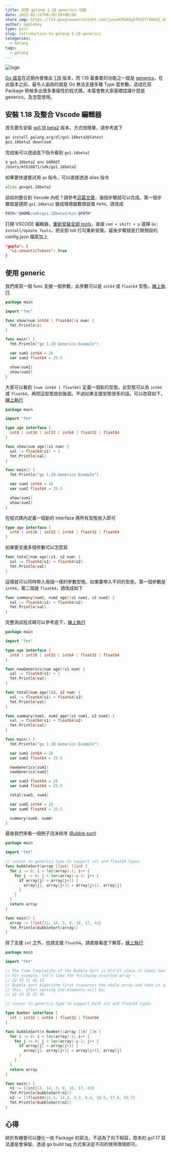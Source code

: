 ```yaml
---
title: 初探 golang 1.18 generics 功能
date: 2022-02-11T08:18:19+08:00
share_img: https://lh3.googleusercontent.com/jsocHCR9A9yEfDVUTrU0m42_aHhTEVDGW5p5PsQSx7GSlkt3gLjohfXH3S7P7p982332ruU_e-EtW0LwmiuZjvN65VIcyME-zE35C6EM0IV1nqY6KoNw3dwW2djjid3F-T5YgnJothA=w1920-h1080
author: appleboy
type: post
slug: introduction-to-golang-1-18-generics
categories:
  - Golang
tags:
  - golang
---
```


![logo](https://lh3.googleusercontent.com/jsocHCR9A9yEfDVUTrU0m42_aHhTEVDGW5p5PsQSx7GSlkt3gLjohfXH3S7P7p982332ruU_e-EtW0LwmiuZjvN65VIcyME-zE35C6EM0IV1nqY6KoNw3dwW2djjid3F-T5YgnJothA=w1920-h1080 )

[Go 語言][3]在近期內會推出 [1.18][2] 版本，而 1.18 最重要的功能之一就是 [generics][1]，在此版本之前，最令人詬病的就是 Go 無法支援多種 Type 當參數，造成在寫 Package 時候多出很多重複性的程式碼，本篇會教大家基礎認識什麼是 generics，及怎麼使用。

[1]:https://go.dev/doc/tutorial/generics
[2]:https://tip.golang.org/doc/go1.18
[3]:https://go.dev/

<!--more-->

## 安裝 1.18 及整合 Vscode 編輯器

首先要先安裝 [go1.18 beta2](https://go.dev/blog/go1.18beta2) 版本，方式很簡單，請參考底下

```sh
go install golang.org/dl/go1.18beta2@latest
go1.18beta2 download
```

完成後可以透過底下指令看到 `go1.18beta2`

```sh
$ go1.18beta2 env GOROOT
/Users/mtk10671/sdk/go1.18beta2
```

如果要快速嘗試用 `go` 指令，可以直接透過 alias 指令

```sh
alias go=go1.18beta2
```

該如何整合到 Vscode 內呢？請參考[這篇文章][11]，幾個步驟就可以完成。第一個步驟就是請把 `go1.18beta2` 變成環境變數預設值 `PATH`，請改成

```sh
PATH="$HOME/sdk/go1.18beta2/bin:$PATH"
```

打開 VSCODE 編輯器，[重新安裝全部 tools](https://github.com/golang/vscode-go/blob/master/docs/commands.md#go-installupdate-tools)，直接 `cmd + shift + p` 選擇 `Go: Install/Update Tools`，把全部 toll 打勾重新安裝。最後步驟就是打開預設的 config.json 檔案加上

```json
"gopls": {
  "ui.semanticTokens": true
}
```

[11]: https://github.com/golang/vscode-go/blob/master/docs/advanced.md#using-go118

## 使用 generic

我們來寫一個 func 支援一個參數，此參數可以是 `int64` 或 `float64` 型態，[線上執行](https://go.dev/play/p/Gi9tvCDI5vL?v=gotip)

```go
package main

import "fmt"

func show[num int64 | float64](s num) {
  fmt.Println(s)
}

func main() {
  fmt.Println("go 1.18 Generics Example")

  var sum1 int64 = 28
  var sum2 float64 = 29.5

  show(sum1)
  show(sum2)
}
```

大家可以看到 `[num int64 | float64]` 定義一個新的型態，此型態可以為 `int64` 或 `float64`，再把這型態放到後面。不過如果支援型態很多的話，可以改寫如下，[線上執行](https://go.dev/play/p/kzQrHMiiFTl?v=gotip)

```go
package main

import "fmt"

type age interface {
  int8 | int16 | int32 | int64 | float32 | float64
}

func show[num age](s1 num) {
  val := float64(s1) + 1
  fmt.Println(val)
}

func main() {
  fmt.Println("go 1.18 Generics Example")

  var sum1 int64 = 28
  var sum2 float64 = 29.5

  show(sum1)
  show(sum2)
}
```

在程式碼內定義一個新的 interface 將所有型態放入即可

```go
type age interface {
  int8 | int16 | int32 | int64 | float32 | float64
}
```

如果要支援多個參數可以怎麼寫

```go
func total[num age](s1, s2 num) {
  val := float64(s1) + float64(s2)
  fmt.Println(val)
}
```

這樣就可以同時帶入兩個一樣的參數型態。如果要帶入不同的型態，第一個參數是 `int64`，第二個是 `float64`，請改成如下

```go
func summary[num1, num2 age](s1 num1, s2 num2) {
  val := float64(s1) + float64(s2)
  fmt.Println(val)
}
```

完整測試程式碼可以參考底下，[線上執行](https://go.dev/play/p/kYEuXcvKvik?v=gotip)

```go
package main

import "fmt"

type age interface {
  int8 | int16 | int32 | int64 | float32 | float64
}

func newGenerics[num age](s1 num) {
  val := float64(s1) + 1
  fmt.Println(val)
}

func total[num age](s1, s2 num) {
  val := float64(s1) + float64(s2)
  fmt.Println(val)
}

func summary[num1, num2 age](s1 num1, s2 num2) {
  val := float64(s1) + float64(s2)
  fmt.Println(val)
}

func main() {
  fmt.Println("go 1.18 Generics Example")

  var sum1 int64 = 28
  var sum2 float64 = 29.5

  newGenerics(sum1)
  newGenerics(sum2)

  var sum3 float64 = 28
  var sum4 float64 = 29.5

  total(sum3, sum4)

  var sum5 int64 = 28
  var sum6 float64 = 29.5

  summary(sum5, sum6)
}
```

最後我們來看一個例子泡沫排序 ([Bubble sort](https://en.wikipedia.org/wiki/Bubble_sort))

```go
package main

import "fmt"

// conver to generics type to support int and float64 types
func bubbleSort(array []int) []int {
  for i := 0; i < len(array)-1; i++ {
    for j := 0; j < len(array)-i-1; j++ {
      if array[j] > array[j+1] {
        array[j], array[j+1] = array[j+1], array[j]
      }
    }
  }
  return array
}

func main() {
  array := []int{11, 14, 3, 8, 18, 17, 43}
  fmt.Println(bubbleSort(array))
}
```

除了支援 `int` 之外，也請支援 `float64`。請直接看底下解答，[線上執行](https://go.dev/play/p/e_DGxY3TNNd?v=gotip)

```go
package main

import "fmt"

// The Time Complexity of the Bubble Sort is O(n^2) since it takes two nested loops to check the adjacent element.
// For example, let’s take the following unsorted array −
// 22 15 11 45 13
// Bubble Sort Algorithm first traverses the whole array and then in another loop checks if the adjacent elements are in order or not.
// Thus, after sorting the elements will be,
// 11 13 15 22 45

// conver to generics type to support both int and float64 types

type Number interface {
  int | int32 | int64 | float32 | float64
}

func bubbleSort[n Number](array []n) []n {
  for i := 0; i < len(array)-1; i++ {
    for j := 0; j < len(array)-i-1; j++ {
      if array[j] > array[j+1] {
        array[j], array[j+1] = array[j+1], array[j]
      }
    }
  }
  return array
}

func main() {
  n1 := []int{11, 14, 3, 8, 18, 17, 43}
  fmt.Println(bubbleSort(n1))
  n2 := []float64{11.1, 14.2, 3.3, 8.4, 18.5, 17.6, 43.7}
  fmt.Println(bubbleSort(n2))
}
```

## 心得

終於有機會可以優化一些 Package 的寫法，不過為了向下相容，原本的 go1.17 寫法還是會保留，透過 go build tag 方式來決定不同的使用環境即可。

